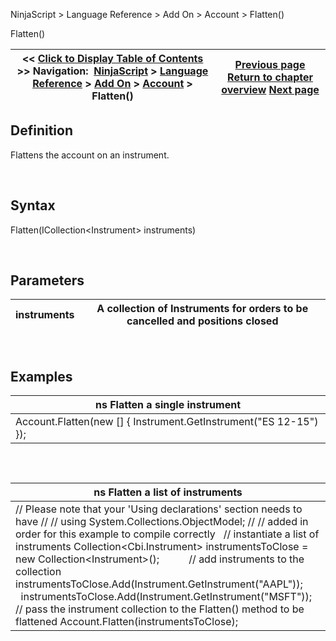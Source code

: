 ﻿


NinjaScript \> Language Reference \> Add On \> Account \> Flatten()






















Flatten()







| \<\< [Click to Display Table of Contents](flatten.md) \>\> **Navigation:**     [NinjaScript](ninjascript-1.md) \> [Language Reference](language_reference_wip-1.md) \> [Add On](add_on-1.md) \> [Account](account_class-1.md) \> Flatten() | [Previous page](executionupdate-1.md) [Return to chapter overview](account_class-1.md) [Next page](get-1.md) |
| --- | --- |











## Definition


Flattens the account on an instrument.


 


## Syntax


Flatten(ICollection\<Instrument\> instruments)


 


## Parameters




| instruments | A collection of Instruments for orders to be cancelled and positions closed |
| --- | --- |



 


## 


## Examples




| ns Flatten a single instrument |
| --- |
| Account.Flatten(new \[] { Instrument.GetInstrument("ES 12\-15") }); |



 


## 




| ns Flatten a list of instruments |
| --- |
| // Please note that your 'Using declarations' section needs to have  // // using System.Collections.ObjectModel; // // added in order for this example to compile correctly   // instantiate a list of instruments Collection\<Cbi.Instrument\> instrumentsToClose \= new Collection\<Instrument\>();            // add instruments to the collection instrumentsToClose.Add(Instrument.GetInstrument("AAPL"));          instrumentsToClose.Add(Instrument.GetInstrument("MSFT"));   // pass the instrument collection to the Flatten() method to be flattened Account.Flatten(instrumentsToClose); |









